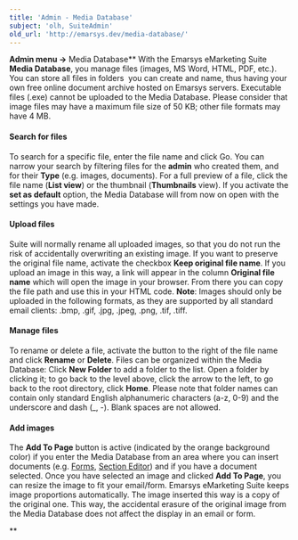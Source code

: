 ```yaml
---
title: 'Admin - Media Database'
subject: 'olh, SuiteAdmin'
old_url: 'http://emarsys.dev/media-database/'
---
```


**Admin menu ->** Media Database** With the Emarsys eMarketing Suite **Media Database**, you manage files (images, MS Word, HTML, PDF, etc.). You can store all files in folders  you can create and name, thus having your own free online document archive hosted on Emarsys servers. Executable files (.exe) cannot be uploaded to the Media Database. Please consider that image files may have a maximum file size of 50 KB; other file formats may have 4 MB.

#### Search for files

 To search for a specific file, enter the file name and click Go. You can narrow your search by filtering files for the **admin** who created them, and for their **Type** (e.g. images, documents). For a full preview of a file, click the file name (**List view**) or the thumbnail (**Thumbnails** view). If you activate the **set as default** option, the Media Database will from now on open with the settings you have made.

#### Upload files

 Suite will normally rename all uploaded images, so that you do not run the risk of accidentally overwriting an existing image. If you want to preserve the original file name, activate the checkbox **Keep original file name**. If you upload an image in this way, a link will appear in the column **Original file name** which will open the image in your browser. From there you can copy the file path and use this in your HTML code. **Note**: Images should only be uploaded in the following formats, as they are supported by all standard email clients: .bmp, .gif, .jpg, .jpeg, .png, .tif, .tiff.

#### Manage files

 To rename or delete a file, activate the button to the right of the file name and click **Rename** or **Delete**. Files can be organized within the Media Database: Click **New Folder** to add a folder to the list. Open a folder by clicking it; to go back to the level above, click the arrow to the left, to go back to the root directory, click **Home**. Please note that folder names can contain only standard English alphanumeric characters (a-z, 0-9) and the underscore and dash (_, -). Blank spaces are not allowed.

#### Add images

 The **Add To Page** button is active (indicated by the orange background color) if you enter the Media Database from an area where you can insert documents (e.g. [Forms](/olh/forms-overview.md "Forms – Overview"), [Section Editor](/Suite/section-editor.md "CMS Templates: The section editor")) and if you have a document selected. Once you have selected an image and clicked **Add To Page**, you can resize the image to fit your email/form. Emarsys eMarketing Suite keeps image proportions automatically. The image inserted this way is a copy of the original one. This way, the accidental erasure of the original image from the Media Database does not affect the display in an email or form.

**
